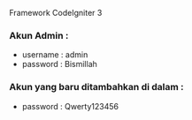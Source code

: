 Framework CodeIgniter 3
### Akun Admin : 
  * username : admin 
  * password : Bismillah 

### Akun yang baru ditambahkan di dalam : 
  * password : Qwerty123456 


